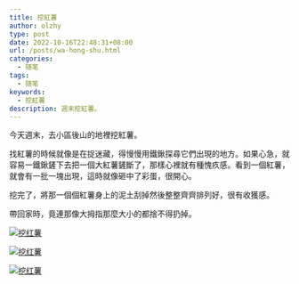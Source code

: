 ```yaml
---
title: 挖紅薯
author: olzhy
type: post
date: 2022-10-16T22:48:31+08:00
url: /posts/wa-hong-shu.html
categories:
  - 随笔
tags:
  - 随笔
keywords:
  - 挖紅薯
description: 週末挖紅薯。
---
```


今天週末，去小區後山的地裡挖紅薯。

找紅薯的時候就像是在捉迷藏，得慢慢用鐵鍬探尋它們出現的地方。如果心急，就容易一鐵鍬鏟下去把一個大紅薯鏟斷了，那樣心裡就有種愧疚感。看到一個紅薯，就會有一批一塊出現，這時就像砸中了彩蛋，很開心。

挖完了，將那一個個紅薯身上的泥土刮掉然後整整齊齊排列好，很有收獲感。

帶回家時，竟連那像大拇指那麼大小的都捨不得扔掉。

[![挖红薯](https://olzhy.github.io/static/images/uploads/2022/10/wahongshu-1.jpg#center)](https://imglf5.lf127.net/img/162116bf1a3cac4e/L0FZWERkUnp2ZHN2OU03VkUvcW1ncFQwbHcxcHJFZkFCenRIZVlKMFlzVT0.jpg)

[![挖红薯](https://olzhy.github.io/static/images/uploads/2022/10/wahongshu-2.jpg#center)](https://imglf6.lf127.net/img/b9984f8e61d4105f/L0FZWERkUnp2ZHN2OU03VkUvcW1nbERKMkVrWFkzNElwYnBWemtPTENxST0.jpg)

[![挖红薯](https://olzhy.github.io/static/images/uploads/2022/10/wahongshu-3.jpg#center)](https://imglf6.lf127.net/img/5e22b9b82e0a5f1b/L0FZWERkUnp2ZHN2OU03VkUvcW1nbmc5VVZlWGROMFdUZkdoWnNwUkh5ST0.jpg)
